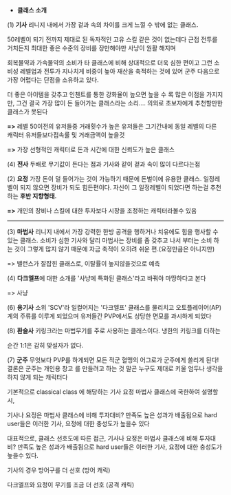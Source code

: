 - **클래스 소개** 

(1) **기사** 리니지 내에서 가장 겉과 속의 차이를 크게 느낄 수 밖에 없는 클래스. 

50레벨이 되기 전까지 제대로 된 독자적인 고유 스킬 같은 것이 없는데다 근접 전투를 거치든지 최대한 좋은 수준의 장비를 장만해야만 사냥이 원활 해지며

회복물약과 가속물약의 소비가 타 클래스에 비해 상대적으로 더욱 심한 편이고 그런 소비성 레벨업과 전투가 지나치게 비중이 높아 재산을 축적하는 것에 있어 군주 다음으로 가장 어렵다는 단점을 소유하고 있다. 

더 좋은 아이템을 갖추고 인첸트를 통한 강화율이 높으면 높을 수 록 많은 이점을 가지지만, 그건 결국 가장 많이 돈 들어가는 클래스라는 소리…. 의외로 초보자에게 추천할만한 클래스가 못된다

**=>** 레벨 50이전의 유저들중 거래횟수가 높은 유저들은 그기간내에 동일 레벨의 다른 캐릭터 유저들보다접속률 및 거래금액이 높을것

**=>** 가장 선형적인 캐릭터로 돈과 시간에 대한 신뢰도가 높은 클래스 



(4) **전사** 두배로 무기값이 든다는 점과 기사와 같이 겉과 속이 많이 다르다는점

(2) **요정** 가장 돈이 덜 들어가는 것이 가능하기 때문에 돈벌이에 유용한 클래스. 일정레벨이 되지 않으면 장비가 되도 힘든편이다. 자신이 그 일정레벨이 되었다면 하는걸 추천하는 **후반 지향형태.**

**=>** 개인의 장비나 스킬에 대한 투자보다 시장을 조정하는 캐릭터라볼수 있음

---

(3) **마법사** 리니지 내에서 가장 강력한 한방 공격을 행하거나 치유에도 힘을 행사할 수 있는 클래스. 소비가 심한 기사와 달리 마법사는 장비를 좀 갖추고 나서 부터는 소비 하는 것이 그렇게 많지 않기 때문에 자금 축적이 오히려 쉬운 편.(요정만큼은 아니지만) 

=> 밸런스가 잘잡힌 클래스로, 이탈률이 높지않을것으로 예측

(4) **다크엘프**에 대한 소개를 '사냥에 특화된 클래스'라고 바꿔야 마땅하다고 본다

=> 사냥

(6) **용기사** 소위 'SCV'라 일컬어지는 '다크엘프' 클래스를 물리치고 오토플레이어(AP)계의 주류를 이루게 되었으며 유저들간 PVP에서도 상당한 면모를 과시하게 되었다

(8) **환술사** 키링크라는 마법무기를 주로 사용하는 클래스이다. 냉한의 키링크를 더하는

 순간 1:1은 감히 맞설자가 없다. 

(7) **군주**  무엇보다 PVP를 하게되면 모든 적군 혈맹의 어그로가 군주에게 쏠리게 된다! 결론은 군주는 개인용 창고 를 만들려고 하는 것 말곤 누구도 제대로 키울 엄두나 생각을 하지 않게 되는 캐릭터다





기본적으로 classical class 에 해당하는 기사 요정 마법사 클래스에 국한하여 설명할시, 

기사나 요정은 마법사 클래스에 비해 투자대비? 만족도 높은 성과가 배출됨으로 hard user들은 이러한 기사, 요정에 대한 충성도가 높을수 있다 

대표적으로, 클래스 선호도에 따른 접근, 기사나 요정은 마법사 클래스에 비해 투자대비? 만족도 높은 성과가 배출됨으로 hard user들은 이러한 기사, 요정에 대한 충성도가 높을수 있다.

기사의 경우 방어구를 더 선호 (방어 캐릭)

다크엘프와 요정이 무기를 조금 더 선호 (공격 캐릭)

